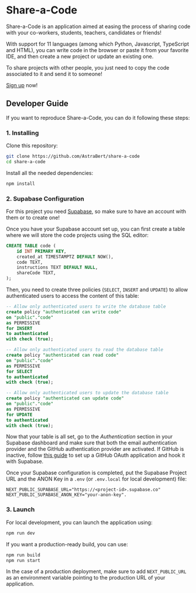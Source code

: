 # Share-a-Code

Share-a-Code is an application aimed at easing the process of sharing code with your co-workers, students, teachers, candidates or friends!

With support for 11 languages (among which Python, Javascript, TypeScript and HTML), you can write code in the browser or paste it from your favorite IDE, and then create a new project or update an existing one.

To share projects with other people, you just need to copy the code associated to it and send it to someone!

[Sign up](https://app.shareacode.cc) now!

## Developer Guide

If you want to reproduce Share-a-Code, you can do it following these steps:

### 1. Installing

Clone this repository:

```bash
git clone https://github.com/AstraBert/share-a-code
cd share-a-code
```

Install all the needed dependencies:

```bash
npm install
```

### 2. Supabase Configuration

For this project you need [Supabase](https://supabase.com), so make sure to have an account with them or to create one!

Once you have your Supabase account set up, you can first create a table where we will store the code projects using the SQL editor:

```sql
CREATE TABLE code (
    id INT PRIMARY KEY,
    created_at TIMESTAMPTZ DEFAULT NOW(),
    code TEXT,
    instructions TEXT DEFAULT NULL,
    shareCode TEXT,
);
```

Then, you need to create three policies (`SELECT`, `INSERT` and `UPDATE`) to allow authenticated users to access the content of this table:

```sql
-- Allow only authenticated users to write the database table
create policy "authenticated can write code"
on "public"."code"
as PERMISSIVE
for INSERT
to authenticated
with check (true);

-- Allow only authenticated users to read the database table
create policy "authenticated can read code"
on "public"."code"
as PERMISSIVE
for SELECT
to authenticated
with check (true);

-- Allow only authenticated users to update the database table
create policy "authenticated can update code"
on "public"."code"
as PERMISSIVE
for UPDATE
to authenticated
with check (true);
```

Now that your table is all set, go to the *Authentication* section in your Supabase dashboard and make sure that both the email authentication provider and the GitHub authentication provider are activated. If GitHub is inactive, follow [this guide](https://supabase.com/docs/guides/auth/social-login/auth-github) to set up a GitHub OAuth application and hook it with Supabase.

Once your Supabase configuration is completed, put the Supabase Project URL and the ANON Key in a `.env` (or `.env.local` for local development) file:

```env
NEXT_PUBLIC_SUPABASE_URL="https://<project-id>.supabase.co"
NEXT_PUBLIC_SUPABASE_ANON_KEY="your-anon-key".
```

### 3. Launch

For local development, you can launch the application using:

```bash
npm run dev
```

If you want a production-ready build, you can use:

```bash
npm run build
npm run start
```

In the case of a production deployment, make sure to add `NEXT_PUBLIC_URL` as an environment variable pointing to the production URL of your application.
